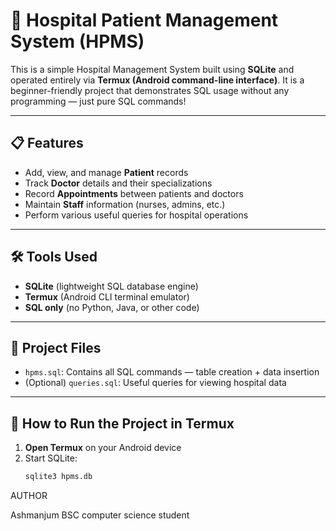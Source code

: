 # 🏥 Hospital Patient Management System (HPMS)

This is a simple Hospital Management System built using **SQLite** and operated entirely via **Termux (Android command-line interface)**. It is a beginner-friendly project that demonstrates SQL usage without any programming — just pure SQL commands!

---

## 📋 Features

- Add, view, and manage **Patient** records
- Track **Doctor** details and their specializations
- Record **Appointments** between patients and doctors
- Maintain **Staff** information (nurses, admins, etc.)
- Perform various useful queries for hospital operations

---

## 🛠️ Tools Used

- **SQLite** (lightweight SQL database engine)
- **Termux** (Android CLI terminal emulator)
- **SQL only** (no Python, Java, or other code)

---

## 📁 Project Files

- `hpms.sql`: Contains all SQL commands — table creation + data insertion
- (Optional) `queries.sql`: Useful queries for viewing hospital data

---

## 🧪 How to Run the Project in Termux

1. **Open Termux** on your Android device
2. Start SQLite:
   ```bash
   sqlite3 hpms.db

AUTHOR

Ashmanjum
BSC computer science student 
